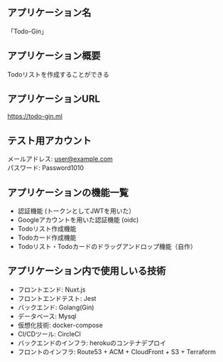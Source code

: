 ## アプリケーション名
「Todo-Gin」

## アプリケーション概要
Todoリストを作成することができる

## アプリケーションURL
https://todo-gin.ml

## テスト用アカウント
メールアドレス: user@example.com  
パスワード: Password1010

## アプリケーションの機能一覧
- 認証機能 (トークンとしてJWTを用いた）
- Googleアカウントを用いた認証機能 (oidc)
- Todoリスト作成機能
- Todoカード作成機能
- Todoリスト・Todoカードのドラッグアンドロップ機能（自作）

## アプリケーション内で使用しいる技術
- フロントエンド: Nuxt.js
- フロントエンドテスト: Jest
- バックエンド: Golang(Gin)
- データベース: Mysql
- 仮想化技術: docker-compose
- CI/CDツール: CircleCI
- バックエンドのインフラ: herokuのコンテナデプロイ
- フロントのインフラ: Route53 + ACM + CloudFront + S3 + Terraform
